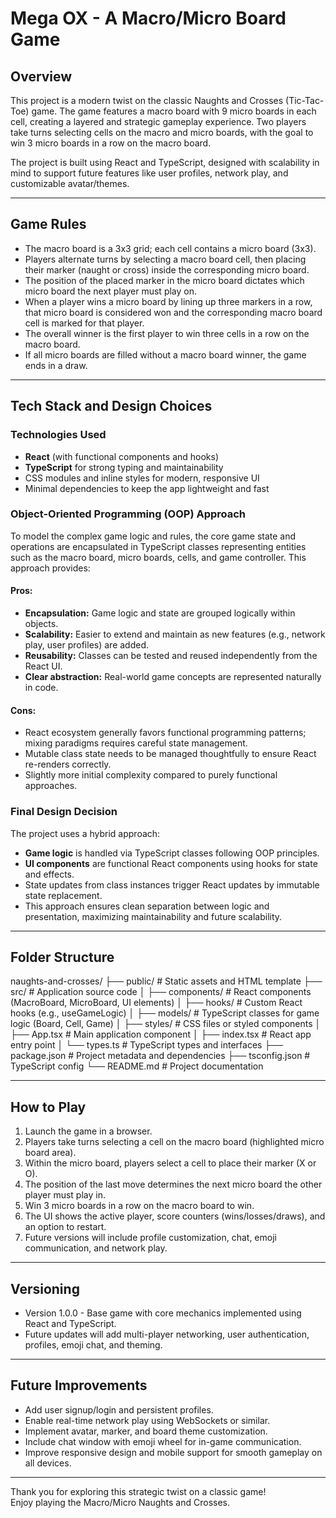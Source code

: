 # Mega OX - A Macro/Micro Board Game

## Overview

This project is a modern twist on the classic Naughts and Crosses (Tic-Tac-Toe) game. The game features a macro board with 9 micro boards in each cell, creating a layered and strategic gameplay experience. Two players take turns selecting cells on the macro and micro boards, with the goal to win 3 micro boards in a row on the macro board.

The project is built using React and TypeScript, designed with scalability in mind to support future features like user profiles, network play, and customizable avatar/themes.

---

## Game Rules

- The macro board is a 3x3 grid; each cell contains a micro board (3x3).
- Players alternate turns by selecting a macro board cell, then placing their marker (naught or cross) inside the corresponding micro board.
- The position of the placed marker in the micro board dictates which micro board the next player must play on.
- When a player wins a micro board by lining up three markers in a row, that micro board is considered won and the corresponding macro board cell is marked for that player.
- The overall winner is the first player to win three cells in a row on the macro board.
- If all micro boards are filled without a macro board winner, the game ends in a draw.

---

## Tech Stack and Design Choices

### Technologies Used

- **React** (with functional components and hooks)
- **TypeScript** for strong typing and maintainability
- CSS modules and inline styles for modern, responsive UI
- Minimal dependencies to keep the app lightweight and fast

### Object-Oriented Programming (OOP) Approach

To model the complex game logic and rules, the core game state and operations are encapsulated in TypeScript classes representing entities such as the macro board, micro boards, cells, and game controller. This approach provides:

#### Pros:

- **Encapsulation:** Game logic and state are grouped logically within objects.
- **Scalability:** Easier to extend and maintain as new features (e.g., network play, user profiles) are added.
- **Reusability:** Classes can be tested and reused independently from the React UI.
- **Clear abstraction:** Real-world game concepts are represented naturally in code.

#### Cons:

- React ecosystem generally favors functional programming patterns; mixing paradigms requires careful state management.
- Mutable class state needs to be managed thoughtfully to ensure React re-renders correctly.
- Slightly more initial complexity compared to purely functional approaches.

### Final Design Decision

The project uses a hybrid approach:

- **Game logic** is handled via TypeScript classes following OOP principles.
- **UI components** are functional React components using hooks for state and effects.
- State updates from class instances trigger React updates by immutable state replacement.
- This approach ensures clean separation between logic and presentation, maximizing maintainability and future scalability.

---

## Folder Structure

naughts-and-crosses/
├── public/ # Static assets and HTML template
├── src/ # Application source code
│ ├── components/ # React components (MacroBoard, MicroBoard, UI elements)
│ ├── hooks/ # Custom React hooks (e.g., useGameLogic)
│ ├── models/ # TypeScript classes for game logic (Board, Cell, Game)
│ ├── styles/ # CSS files or styled components
│ ├── App.tsx # Main application component
│ ├── index.tsx # React app entry point
│ └── types.ts # TypeScript types and interfaces
├── package.json # Project metadata and dependencies
├── tsconfig.json # TypeScript config
└── README.md # Project documentation

---

## How to Play

1. Launch the game in a browser.
2. Players take turns selecting a cell on the macro board (highlighted micro board area).
3. Within the micro board, players select a cell to place their marker (X or O).
4. The position of the last move determines the next micro board the other player must play in.
5. Win 3 micro boards in a row on the macro board to win.
6. The UI shows the active player, score counters (wins/losses/draws), and an option to restart.
7. Future versions will include profile customization, chat, emoji communication, and network play.

---

## Versioning

- Version 1.0.0 - Base game with core mechanics implemented using React and TypeScript.
- Future updates will add multi-player networking, user authentication, profiles, emoji chat, and theming.

---

## Future Improvements

- Add user signup/login and persistent profiles.
- Enable real-time network play using WebSockets or similar.
- Implement avatar, marker, and board theme customization.
- Include chat window with emoji wheel for in-game communication.
- Improve responsive design and mobile support for smooth gameplay on all devices.

---

Thank you for exploring this strategic twist on a classic game!  
Enjoy playing the Macro/Micro Naughts and Crosses.
